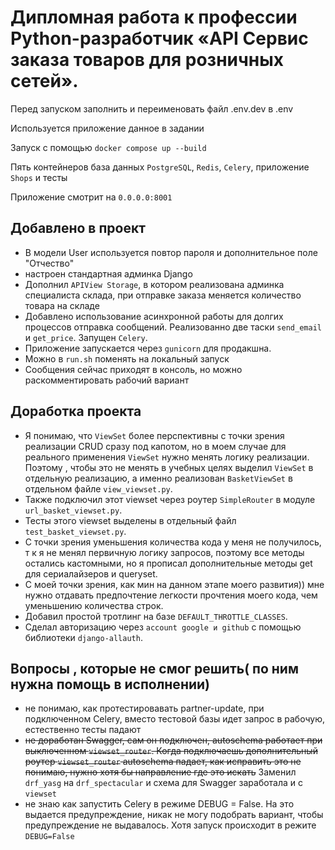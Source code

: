 # Дипломная работа к профессии Python-разработчик «API Сервис заказа товаров для розничных сетей».

Перед запуском заполнить и переименовать файл .env.dev в .env 

Используется приложение данное в задании

Запуск с помощью `docker compose up --build`

Пять контейнеров база данных `PostgreSQL`, `Redis`, `Celery`, приложение `Shops` и тесты  

Приложение смотрит на `0.0.0.0:8001`

 ## Добавлено в проект
- В модели User используется повтор пароля и дополнительное поле "Отчество"
- настроен стандартная админка Django
- Дополнил `APIView Storage`, в котором реализована админка специалиста склада, при отправке заказа меняется количество товара на складе
- Добавлено использование асинхронной работы для долгих процессов отправка сообщений. Реализованно две таски `send_email` и `get_price`. Запущен `Celery`.
- Приложение запускается через `gunicorn` для продакшна.
- Можно в `run.sh` поменять на локальный запуск
- Сообщения сейчас приходят в консоль, но можно раскомментировать рабочий вариант

## Доработка проекта
- Я понимаю, что `ViewSet` более перспективны с точки зрения реализации CRUD сразу под капотом, но в моем случае для реального применения `ViewSet` нужно менять логику реализации. Поэтому , чтобы это не менять в учебных целях выделил  `ViewSet`  в отдельную реализацию, а именно реализован `BasketViewSet` в отдельном файле `view_viewset.py`.
- Также подключил этот  viewset через роутер `SimpleRouter` в модуле `url_basket_viewset.py`.
- Тесты этого  viewset выделены в отдельный файл `test_basket_viewset.py`.
- C точки зрения уменьшения количества кода у меня не получилось, т к я не менял первичную логику запросов, поэтому все методы остались кастомными, но я прописал дополнительные методы get для сериалайзеров и queryset.
- C моей точки зрения, как мин на данном этапе моего развития)) мне нужно отдавать предпочтение легкости прочтения моего кода, чем уменьшению количества строк.
- Добавил простой тротлинг на базе `DEFAULT_THROTTLE_CLASSES`.
- Сделал авторизацию через `account google и github` с помощью библиотеки `django-allauth`.



## Вопросы , которые не смог решить( по ним нужна помощь в исполнении)
- не понимаю, как протестировавать partner-update, при подключенном Celery, вместо тестовой базы идет запрос в рабочую, естественно тесты падают
- ~~не доработан Swagger, сам он подключен, autoschema работает при выключенном `viewset_router`. Когда подключаешь дополнительный роутер `viewset_router` autoschema падает, как исправить это не понимаю, нужно хотя бы направление где это искать~~  Заменил `drf_yasg` на `drf_spectacular`  и схема для Swagger заработала и с `viewset`
- не знаю как запустить Celery в режиме DEBUG = False. На это выдается предупреждение, никак не могу подобрать вариант, чтобы предупреждение не выдавалось. Хотя запуск происходит в режите `DEBUG=False`